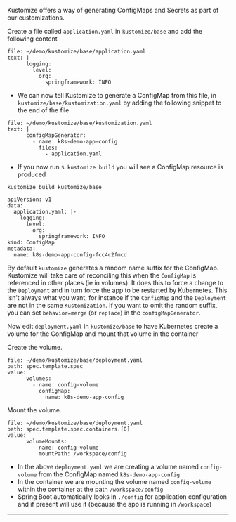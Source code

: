 
Kustomize offers a way of generating ConfigMaps and Secrets as part of our customizations.


Create a file called `application.yaml` in `kustomize/base` and add the following content

```editor:append-lines-to-file
file: ~/demo/kustomize/base/application.yaml
text: |
      logging:
        level:
          org:
            springframework: INFO

```



*   We can now tell Kustomize to generate a ConfigMap from this file, in `kustomize/base/kustomization.yaml` by adding the following snippet to the end of the file


```editor:append-lines-to-file
file: ~/demo/kustomize/base/kustomization.yaml
text: |
      configMapGenerator:
        - name: k8s-demo-app-config
          files:
            - application.yaml

```



*   If you now run `$ kustomize build` you will see a ConfigMap resource is produced


```execute-1
kustomize build kustomize/base
```

```
apiVersion: v1
data:
  application.yaml: |-
    logging:
      level:
        org:
          springframework: INFO
kind: ConfigMap
metadata:
  name: k8s-demo-app-config-fcc4c2fmcd
```


By default `kustomize` generates a random name suffix for the ConfigMap.  Kustomize will take care of reconciling this when the `ConfigMap` is referenced in other places (ie in volumes). It does this to force a change to the `Deployment` and in turn force the app to be restarted by Kubernetes. This isn’t always what you want, for instance if the `ConfigMap` and the `Deployment` are not in the same `Kustomization`. If you want to omit the random suffix, you can set `behavior=merge` (or `replace`) in the `configMapGenerator`.



Now edit `deployment.yaml` in `kustomize/base` to have Kubernetes create a volume for the ConfigMap and mount that volume in the container

Create the volume.
```editor:insert-value-into-yaml
file: ~/demo/kustomize/base/deployment.yaml
path: spec.template.spec
value:
      volumes:
        - name: config-volume
          configMap:
            name: k8s-demo-app-config

```

Mount the volume.
```editor:insert-value-into-yaml
file: ~/demo/kustomize/base/deployment.yaml
path: spec.template.spec.containers.[0]
value:
      volumeMounts:
        - name: config-volume
          mountPath: /workspace/config
```

*   In the above `deployment.yaml` we are creating a volume named `config-volume` from the ConfigMap named `k8s-demo-app-config`
*   In the container we are mounting the volume named `config-volume` within the container at the path `/workspace/config`
*   Spring Boot automatically looks in `./config` for application configuration and if present will use it (because the app is running in `/workspace`)



---

